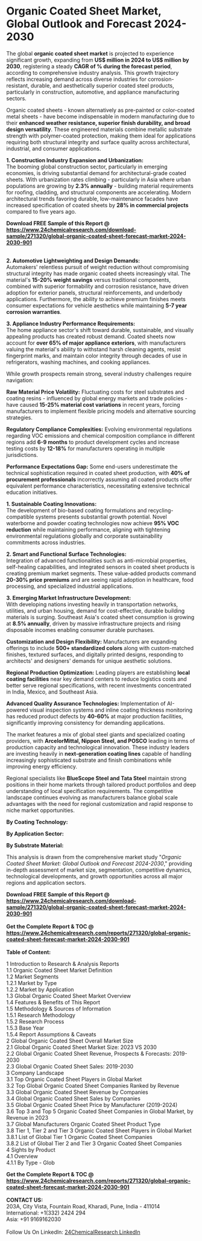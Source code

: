 <h1>Organic Coated Sheet Market, Global Outlook and Forecast 2024-2030</h1><p>The global <strong>organic coated sheet market</strong> is projected to experience significant growth, expanding from <strong>US$ million in 2024 to US$ million by 2030</strong>, registering a steady <strong>CAGR of % during the forecast period</strong>, according to comprehensive industry analysis. This growth trajectory reflects increasing demand across diverse industries for corrosion-resistant, durable, and aesthetically superior coated steel products, particularly in construction, automotive, and appliance manufacturing sectors.</p><p>Organic coated sheets - known alternatively as pre-painted or color-coated metal sheets - have become indispensable in modern manufacturing due to their <strong>enhanced weather resistance, superior finish durability, and broad design versatility</strong>. These engineered materials combine metallic substrate strength with polymer-coated protection, making them ideal for applications requiring both structural integrity and surface quality across architectural, industrial, and consumer applications.</p><p><strong>1. Construction Industry Expansion and Urbanization:</strong><br>
The booming global construction sector, particularly in emerging economies, is driving substantial demand for architectural-grade coated sheets. With urbanization rates climbing - particularly in Asia where urban populations are growing by <strong>2.3% annually</strong> - building material requirements for roofing, cladding, and structural components are accelerating. Modern architectural trends favoring durable, low-maintenance facades have increased specification of coated sheets by <strong>28% in commercial projects</strong> compared to five years ago.</p><div><b>Download FREE Sample of this Report @ 
            <a href="https://www.24chemicalresearch.com/download-sample/271320/global-organic-coated-sheet-forecast-market-2024-2030-901">
            https://www.24chemicalresearch.com/download-sample/271320/global-organic-coated-sheet-forecast-market-2024-2030-901</a></b></div><br><p><strong>2. Automotive Lightweighting and Design Demands:</strong><br>
Automakers' relentless pursuit of weight reduction without compromising structural integrity has made organic coated sheets increasingly vital. The material's <strong>15-20% weight savings</strong> versus traditional components, combined with superior formability and corrosion resistance, have driven adoption for exterior panels, structural reinforcements, and underbody applications. Furthermore, the ability to achieve premium finishes meets consumer expectations for vehicle aesthetics while maintaining <strong>5-7 year corrosion warranties</strong>.</p><p><strong>3. Appliance Industry Performance Requirements:</strong><br>
The home appliance sector's shift toward durable, sustainable, and visually appealing products has created robust demand. Coated sheets now account for <strong>over 65% of major appliance exteriors</strong>, with manufacturers valuing the material's ability to withstand harsh cleaning agents, resist fingerprint marks, and maintain color integrity through decades of use in refrigerators, washing machines, and cooking appliances.</p><p>While growth prospects remain strong, several industry challenges require navigation:</p><p><strong>Raw Material Price Volatility:</strong> Fluctuating costs for steel substrates and coating resins - influenced by global energy markets and trade policies - have caused <strong>15-25% material cost variations</strong> in recent years, forcing manufacturers to implement flexible pricing models and alternative sourcing strategies.</p><p><strong>Regulatory Compliance Complexities:</strong> Evolving environmental regulations regarding VOC emissions and chemical composition compliance in different regions add <strong>6-9 months</strong> to product development cycles and increase testing costs by <strong>12-18%</strong> for manufacturers operating in multiple jurisdictions.</p><p><strong>Performance Expectations Gap:</strong> Some end-users underestimate the technical sophistication required in coated sheet production, with <strong>40% of procurement professionals</strong> incorrectly assuming all coated products offer equivalent performance characteristics, necessitating extensive technical education initiatives.</p><p><strong>1. Sustainable Coating Innovations:</strong><br>
The development of bio-based coating formulations and recycling-compatible systems presents substantial growth potential. Novel waterborne and powder coating technologies now achieve <strong>95% VOC reduction</strong> while maintaining performance, aligning with tightening environmental regulations globally and corporate sustainability commitments across industries.</p><p><strong>2. Smart and Functional Surface Technologies:</strong><br>
Integration of advanced functionalities such as anti-microbial properties, self-healing capabilities, and integrated sensors in coated sheet products is creating premium market segments. These value-added products command <strong>20-30% price premiums</strong> and are seeing rapid adoption in healthcare, food processing, and specialized industrial applications.</p><p><strong>3. Emerging Market Infrastructure Development:</strong><br>
With developing nations investing heavily in transportation networks, utilities, and urban housing, demand for cost-effective, durable building materials is surging. Southeast Asia's coated sheet consumption is growing at <strong>8.5% annually</strong>, driven by massive infrastructure projects and rising disposable incomes enabling consumer durable purchases.</p><p><strong>Customization and Design Flexibility:</strong> Manufacturers are expanding offerings to include <strong>500+ standardized colors</strong> along with custom-matched finishes, textured surfaces, and digitally printed designs, responding to architects' and designers' demands for unique aesthetic solutions.</p><p><strong>Regional Production Optimization:</strong> Leading players are establishing <strong>local coating facilities</strong> near key demand centers to reduce logistics costs and better serve regional specifications, with recent investments concentrated in India, Mexico, and Southeast Asia.</p><p><strong>Advanced Quality Assurance Technologies:</strong> Implementation of AI-powered visual inspection systems and inline coating thickness monitoring has reduced product defects by <strong>40-60%</strong> at major production facilities, significantly improving consistency for demanding applications.</p><p>The market features a mix of global steel giants and specialized coating providers, with <strong>ArcelorMittal, Nippon Steel, and POSCO</strong> leading in terms of production capacity and technological innovation. These industry leaders are investing heavily in <strong>next-generation coating lines</strong> capable of handling increasingly sophisticated substrate and finish combinations while improving energy efficiency.</p><p>Regional specialists like <strong>BlueScope Steel and Tata Steel</strong> maintain strong positions in their home markets through tailored product portfolios and deep understanding of local specification requirements. The competitive landscape continues evolving as manufacturers balance global scale advantages with the need for regional customization and rapid response to niche market opportunities.</p><p><strong>By Coating Technology:</strong></p><p><strong>By Application Sector:</strong></p><p><strong>By Substrate Material:</strong></p><p>This analysis is drawn from the comprehensive market study "<em>Organic Coated Sheet Market: Global Outlook and Forecast 2024-2030</em>," providing in-depth assessment of market size, segmentation, competitive dynamics, technological developments, and growth opportunities across all major regions and application sectors.</p><div><b>Download FREE Sample of this Report @ 
            <a href="https://www.24chemicalresearch.com/download-sample/271320/global-organic-coated-sheet-forecast-market-2024-2030-901">
            https://www.24chemicalresearch.com/download-sample/271320/global-organic-coated-sheet-forecast-market-2024-2030-901</a></b></div><br><div><b>Get the Complete Report & TOC @ 
            <a href="https://www.24chemicalresearch.com/reports/271320/global-organic-coated-sheet-forecast-market-2024-2030-901">
            https://www.24chemicalresearch.com/reports/271320/global-organic-coated-sheet-forecast-market-2024-2030-901</a></b></div><br>
            <b>Table of Content:</b><p>1 Introduction to Research & Analysis Reports<br />
    1.1 Organic Coated Sheet Market Definition<br />
    1.2 Market Segments<br />
        1.2.1 Market by Type<br />
        1.2.2 Market by Application<br />
    1.3 Global Organic Coated Sheet Market Overview<br />
    1.4 Features & Benefits of This Report<br />
    1.5 Methodology & Sources of Information<br />
        1.5.1 Research Methodology<br />
        1.5.2 Research Process<br />
        1.5.3 Base Year<br />
        1.5.4 Report Assumptions & Caveats<br />
2 Global Organic Coated Sheet Overall Market Size<br />
    2.1 Global Organic Coated Sheet Market Size: 2023 VS 2030<br />
    2.2 Global Organic Coated Sheet Revenue, Prospects & Forecasts: 2019-2030<br />
    2.3 Global Organic Coated Sheet Sales: 2019-2030<br />
3 Company Landscape<br />
    3.1 Top Organic Coated Sheet Players in Global Market<br />
    3.2 Top Global Organic Coated Sheet Companies Ranked by Revenue<br />
    3.3 Global Organic Coated Sheet Revenue by Companies<br />
    3.4 Global Organic Coated Sheet Sales by Companies<br />
    3.5 Global Organic Coated Sheet Price by Manufacturer (2019-2024)<br />
    3.6 Top 3 and Top 5 Organic Coated Sheet Companies in Global Market, by Revenue in 2023<br />
    3.7 Global Manufacturers Organic Coated Sheet Product Type<br />
    3.8 Tier 1, Tier 2 and Tier 3 Organic Coated Sheet Players in Global Market<br />
        3.8.1 List of Global Tier 1 Organic Coated Sheet Companies<br />
        3.8.2 List of Global Tier 2 and Tier 3 Organic Coated Sheet Companies<br />
4 Sights by Product<br />
    4.1 Overview<br />
        4.1.1 By Type - Glob</p><div><b>Get the Complete Report & TOC @ 
            <a href="https://www.24chemicalresearch.com/reports/271320/global-organic-coated-sheet-forecast-market-2024-2030-901">
            https://www.24chemicalresearch.com/reports/271320/global-organic-coated-sheet-forecast-market-2024-2030-901</a></b></div><br><b>CONTACT US:</b><br>
            203A, City Vista, Fountain Road, Kharadi, Pune, India - 411014<br>
            International: +1(332) 2424 294<br>
            Asia: +91 9169162030 <br><br>
            Follow Us On LinkedIn: <a href="https://www.linkedin.com/company/24chemicalresearch/">24ChemicalResearch LinkedIn</a>